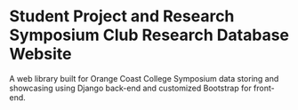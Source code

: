 # Student Project and Research Symposium Club Research Database Website

A web library built for Orange Coast College Symposium data storing and showcasing using Django back-end and customized Bootstrap for front-end. 

